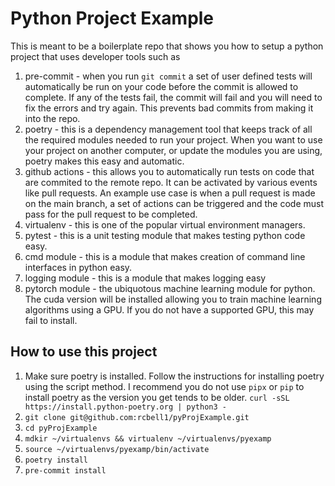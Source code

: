 # Python Project Example

This is meant to be a boilerplate repo that shows you how to setup a
python project that uses developer tools such as

1. pre-commit - when you run `git commit` a set of user defined tests will
automatically be run on your code before the commit is allowed to complete. If
any of the tests fail, the commit will fail and you will need to fix the errors
and try again. This prevents bad commits from making it into the repo.
2. poetry - this is a dependency management tool that keeps track of all the
required modules needed to run your project. When you want to use your project
on another computer, or update the modules you are using, poetry makes this
easy and automatic.
3. github actions - this allows you to automatically run tests on code that are
commited to the remote repo. It can be activated by various events like pull
requests. An example use case is when a pull request is made on the main
branch, a set of actions can be triggered and the code must pass for the pull
request to be completed.
4. virtualenv - this is one of the popular virtual environment managers.
5. pytest - this is a unit testing module that makes testing python code easy.
6. cmd module - this is a module that makes creation of command line interfaces
in python easy.
7. logging module - this is a module that makes logging easy
8. pytorch module - the ubiquotous machine learning module for python. The
cuda version will be installed allowing you to train machine learning algorithms
using a GPU. If you do not have a supported GPU, this may fail to install.

## How to use this project

1. Make sure poetry is installed. Follow the instructions for installing poetry
using the script method. I recommend you do not use `pipx` or `pip` to install
poetry as the version you get tends to be older.
`curl -sSL https://install.python-poetry.org | python3 -`
2. `git clone git@github.com:rcbell1/pyProjExample.git`
3. `cd pyProjExample`
4. `mdkir ~/virtualenvs && virtualenv ~/virtualenvs/pyexamp`
5. `source ~/virtualenvs/pyexamp/bin/activate`
6. `poetry install`
7. `pre-commit install`

